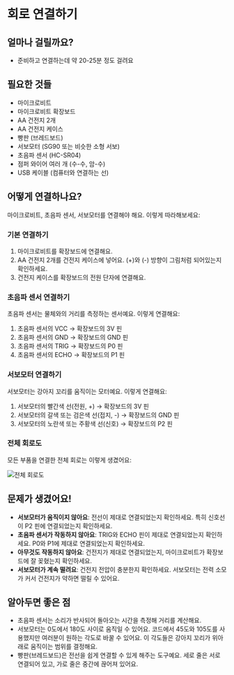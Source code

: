 # 회로 연결하기

## 얼마나 걸릴까요?
- 준비하고 연결하는데 약 20-25분 정도 걸려요

## 필요한 것들
- 마이크로비트 
- 마이크로비트 확장보드
- AA 건전지 2개
- AA 건전지 케이스
- 빵판 (브레드보드)
- 서보모터 (SG90 또는 비슷한 소형 서보)
- 초음파 센서 (HC-SR04)
- 점퍼 와이어 여러 개 (수-수, 암-수)
- USB 케이블 (컴퓨터와 연결하는 선)

## 어떻게 연결하나요?
마이크로비트, 초음파 센서, 서보모터를 연결해야 해요. 이렇게 따라해보세요:

### 기본 연결하기

1. 마이크로비트를 확장보드에 연결해요.
2. AA 건전지 2개를 건전지 케이스에 넣어요. (+)와 (-) 방향이 그림처럼 되어있는지 확인하세요.
3. 건전지 케이스를 확장보드의 전원 단자에 연결해요.


### 초음파 센서 연결하기
초음파 센서는 물체와의 거리를 측정하는 센서예요. 이렇게 연결해요:

1. 초음파 센서의 VCC → 확장보드의 3V 핀
2. 초음파 센서의 GND → 확장보드의 GND 핀
3. 초음파 센서의 TRIG → 확장보드의 P0 핀
4. 초음파 센서의 ECHO → 확장보드의 P1 핀


### 서보모터 연결하기
서보모터는 강아지 꼬리를 움직이는 모터예요. 이렇게 연결해요:

1. 서보모터의 빨간색 선(전원, +) → 확장보드의 3V 핀
2. 서보모터의 갈색 또는 검은색 선(접지, -) → 확장보드의 GND 핀
3. 서보모터의 노란색 또는 주황색 선(신호) → 확장보드의 P2 핀


### 전체 회로도
모든 부품을 연결한 전체 회로는 이렇게 생겼어요:

![전체 회로도](/img/dog-full-circuit.jpg)

## 문제가 생겼어요!
- **서보모터가 움직이지 않아요**: 전선이 제대로 연결되었는지 확인하세요. 특히 신호선이 P2 핀에 연결되었는지 확인하세요.
- **초음파 센서가 작동하지 않아요**: TRIG와 ECHO 핀이 제대로 연결되었는지 확인하세요. P0와 P1에 제대로 연결되었는지 확인하세요.
- **아무것도 작동하지 않아요**: 건전지가 제대로 연결되었는지, 마이크로비트가 확장보드에 잘 꽂혔는지 확인하세요.
- **서보모터가 계속 떨려요**: 건전지 전압이 충분한지 확인하세요. 서보모터는 전력 소모가 커서 건전지가 약하면 떨릴 수 있어요.

## 알아두면 좋은 점
- 초음파 센서는 소리가 반사되어 돌아오는 시간을 측정해 거리를 계산해요.
- 서보모터는 0도에서 180도 사이로 움직일 수 있어요. 코드에서 45도와 105도를 사용했지만 여러분이 원하는 각도로 바꿀 수 있어요. 이 각도들은 강아지 꼬리가 위아래로 움직이는 범위를 결정해요.
- 빵판(브레드보드)은 전선을 쉽게 연결할 수 있게 해주는 도구예요. 세로 줄은 서로 연결되어 있고, 가로 줄은 중간에 끊어져 있어요.
